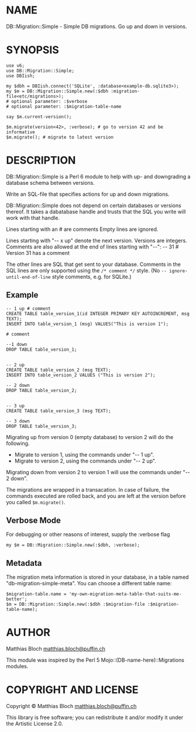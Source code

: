 NAME
====

DB::Migration::Simple - Simple DB migrations. Go up and down in versions.

SYNOPSIS
========

    use v6;
    use DB::Migration::Simple;
    use DBIish;

    my $dbh = DBIish.connect('SQLite', :database<example-db.sqlite3>);
    my $m = DB::Migration::Simple.new(:$dbh :migration-file<etc/migrations>);
    # optional parameter: :$verbose
    # optional parameter: :$migration-table-name

    say $m.current-version();

    $m.migrate(version<42>, :verbose); # go to version 42 and be informative
    $m.migrate(); # migrate to latest version

DESCRIPTION
===========

DB::Migration::Simple is a Perl 6 module to help with up- and downgrading
a database schema between versions.

Write an SQL-file that specifies actions for up and down migrations.

DB::Migration::Simple does not depend on certain databases or versions thereof.
It takes a dabatabase handle and trusts that the SQL you write will work with that handle.

Lines starting with an # are comments
Empty lines are ignored.

Lines starting with "-- x up" denote the next version. Versions are integers.
Comments are also allowed at the end of lines starting with "--":
    -- 31 # Version 31 has a comment

The other lines are SQL that get sent to your database.
Comments in the SQL lines are only supported using the `/* comment */` style.
(No `-- ignore-until-end-of-line` style comments, e.g. for SQLite.)

Example
-------

    -- 1 up # comment
    CREATE TABLE table_version_1(id INTEGER PRIMARY KEY AUTOINCREMENT, msg TEXT);
    INSERT INTO table_version_1 (msg) VALUES("This is version 1");

    # comment

    --1 down
    DROP TABLE table_version_1;


    -- 2 up
    CREATE TABLE table_version_2 (msg TEXT);
    INSERT INTO table_version_2 VALUES ("This is version 2");

    -- 2 down
    DROP TABLE table_version_2;


    -- 3 up
    CREATE TABLE table_version_3 (msg TEXT);

    -- 3 down
    DROP TABLE table_version_3;


Migrating up from version 0 (empty database) to version 2 will do the following.
- Migrate to version 1, using the commands under "-- 1 up".
- Migrate to version 2, using the commands under "-- 2 up".

Migrating down from version 2 to version 1 will use the commands under "-- 2 down".

The migrations are wrapped in a transacation. In case of failure, the commands
executed are rolled back, and you are left at the version before you called `$m.migrate()`.

Verbose Mode
------------
For debugging or other reasons of interest, supply the :verbose flag

    my $m = DB::Migration::Simple.new(:$dbh, :verbose);

Metadata
--------
The migration meta information is stored in your database, in a table named "db-migration-simple-meta".
You can choose a different table name:

    $migration-table.name = 'my-own-migration-meta-table-that-suits-me-better';
    $m = DB::Migration::Simple.new(:$dbh :$migration-file :$migration-table-name);

AUTHOR
======

Matthias Bloch matthias.bloch@puffin.ch

This module was inspired by the Perl 5 Mojo::(DB-name-here)::Migrations modules.

COPYRIGHT AND LICENSE
=====================

Copyright © Matthias Bloch matthias.bloch@puffin.ch

This library is free software; you can redistribute it and/or modify it under
the Artistic License 2.0.
